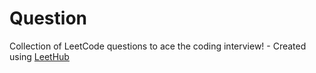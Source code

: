 # Question 
Collection of LeetCode questions to ace the coding interview! - Created using [LeetHub](https://github.com/QasimWani/LeetHub)
